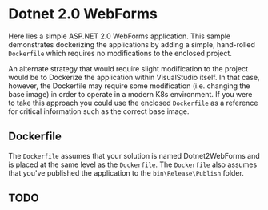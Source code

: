 # Dotnet 2.0 WebForms

Here lies a simple ASP.NET 2.0 WebForms application. This sample demonstrates dockerizing the applications by adding a simple, hand-rolled `Dockerfile` which requires no modifications to the enclosed project. 

An alternate strategy that would require slight modification to the project would be to Dockerize the application within VisualStudio itself. In that case, however, the Dockerfile may require some modification (i.e. changing the base image) in order to operate in a modern K8s environment. If you were to take this approach you could use the enclosed `Dockerfile` as a reference for critical information such as the correct base image.

## Dockerfile

The `Dockerfile` assumes that your solution is named Dotnet2WebForms and is placed at the same level as the `Dockerfile`. The `Dockerfile` also assumes that you've published the application to the `bin\Release\Publish` folder.

## TODO
